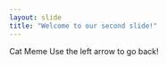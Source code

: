 ```yaml
---
layout: slide
title: "Welcome to our second slide!"
---
```

Cat Meme
Use the left arrow to go back!
